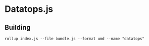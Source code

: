 # Datatops.js

## Building

```shell
rollup index.js --file bundle.js --format umd --name "datatops"
```

